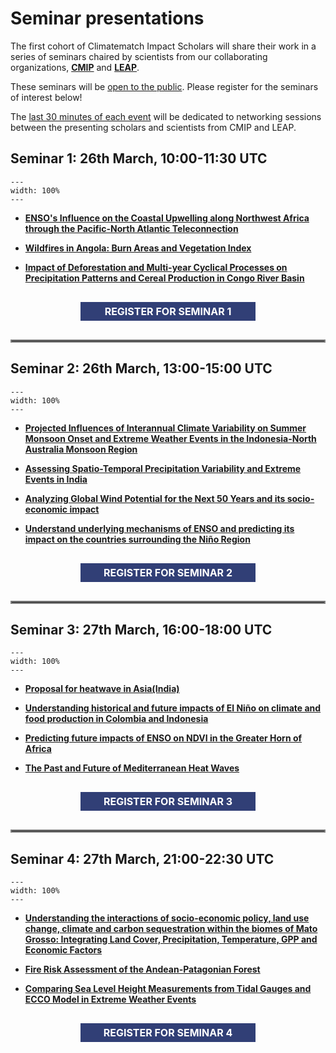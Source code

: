 # Seminar presentations

The first cohort of Climatematch Impact Scholars will share their work in a series of seminars chaired by scientists from our collaborating organizations, [**CMIP**](https://wcrp-cmip.org/) and [**LEAP**](https://leap.columbia.edu/). 

These seminars will be <u>open to the public</u>. Please register for the seminars of interest below!

The <u>last 30 minutes of each event</u> will be dedicated to networking sessions between the presenting scholars and scientists from CMIP and LEAP.

## Seminar 1: 26th March, 10:00-11:30 UTC
```{figure} ../impact-scholars/images/seminar_banner_1.png
---
width: 100%
---
```
- [**ENSO's Influence on the Coastal Upwelling along Northwest Africa through the Pacific-North Atlantic Teleconnection**](../scholar-outputs/2023/project4)

- [**Wildfires in Angola: Burn Areas and Vegetation Index**](../scholar-outputs/2023/project14)

- [**Impact of Deforestation and Multi-year Cyclical Processes on Precipitation Patterns and Cereal Production in Congo River Basin**](../scholar-outputs/2023/project7)

<center><div onclick="location.href='https://us06web.zoom.us/meeting/register/tZwpduiuqT8oE9JAiO5uqSslAyG-pd4RYXpT';" id="clickybox"; style="text-align: center; line-height: 30px; color: white; font-size: 16px; font-weight: bold; width: 300px;"><div style="background-color: #313f76; margin: 30px 10px;">REGISTER FOR SEMINAR 1</div></div></center>

<hr style="border:2px solid gray">

## Seminar 2: 26th March, 13:00-15:00 UTC
```{figure} ../impact-scholars/images/seminar_banner_2.png
---
width: 100%
---
```
- [**Projected Influences of Interannual Climate Variability on Summer Monsoon Onset and Extreme Weather Events in the Indonesia-North Australia Monsoon Region**](../scholar-outputs/2023/project9)

- [**Assessing Spatio-Temporal Precipitation Variability and Extreme Events in India**](../scholar-outputs/2023/project3)

- [**Analyzing Global Wind Potential for the Next 50 Years and its socio-economic impact**](../scholar-outputs/2023/project1)

- [**Understand underlying mechanisms of ENSO and predicting its impact on the countries surrounding the Niño Region**](../scholar-outputs/2023/project11)

<center><div onclick="location.href='https://us06web.zoom.us/meeting/register/tZIodu6prTgqHdYfIaXwl56NlGCOzEWZJo-j';" id="clickybox"; style="text-align: center; line-height: 30px; color: white; font-size: 16px; font-weight: bold; width: 300px;"><div style="background-color: #313f76; margin: 30px 10px;">REGISTER FOR SEMINAR 2</div></div></center>

<hr style="border:2px solid gray">


## Seminar 3: 27th March, 16:00-18:00 UTC
```{figure} ../impact-scholars/images/seminar_banner_3.png
---
width: 100%
---
```
- [**Proposal for heatwave in Asia(India)**](../scholar-outputs/2023/project6)

- [**Understanding historical and future impacts of El Niño on climate and food production in Colombia and Indonesia**](../scholar-outputs/2023/project12)

- [**Predicting future impacts of ENSO on NDVI in the Greater Horn of Africa**](../scholar-outputs/2023/project8)

- [**The Past and Future of Mediterranean Heat Waves**](../scholar-outputs/2023/project10)

<center><div onclick="location.href='https://us06web.zoom.us/meeting/register/tZElcOmsqzwvHtyDOYX6H92WyQkx39g5xQxz';" id="clickybox"; style="text-align: center; line-height: 30px; color: white; font-size: 16px; font-weight: bold; width: 300px;"><div style="background-color: #313f76; margin: 30px 10px;">REGISTER FOR SEMINAR 3</div></div></center>

<hr style="border:2px solid gray">


## Seminar 4: 27th March, 21:00-22:30 UTC
```{figure} ../impact-scholars/images/seminar_banner_4.png
---
width: 100%
---
```
- [**Understanding the interactions of socio-economic policy, land use change, climate and carbon sequestration within the biomes of Mato Grosso: Integrating Land Cover, Precipitation, Temperature, GPP and Economic Factors**](../scholar-outputs/2023/project13)

- [**Fire Risk Assessment of the Andean-Patagonian Forest**](../scholar-outputs/2023/project5)

- [**Comparing Sea Level Height Measurements from Tidal Gauges and ECCO Model in Extreme Weather Events**](../scholar-outputs/2023/project2)

<center><div onclick="location.href='https://us06web.zoom.us/meeting/register/tZEsd-6tqTMjHdH5g7tzmHpC0cr1N1jDrO2m';" id="clickybox"; style="text-align: center; line-height: 30px; color: white; font-size: 16px; font-weight: bold; width: 300px;"><div style="background-color: #313f76; margin: 30px 10px;">REGISTER FOR SEMINAR 4</div></div></center>